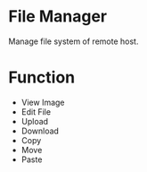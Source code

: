 # File Manager
Manage file system of remote host.

# Function
- View Image
- Edit File
- Upload
- Download
- Copy
- Move
- Paste
